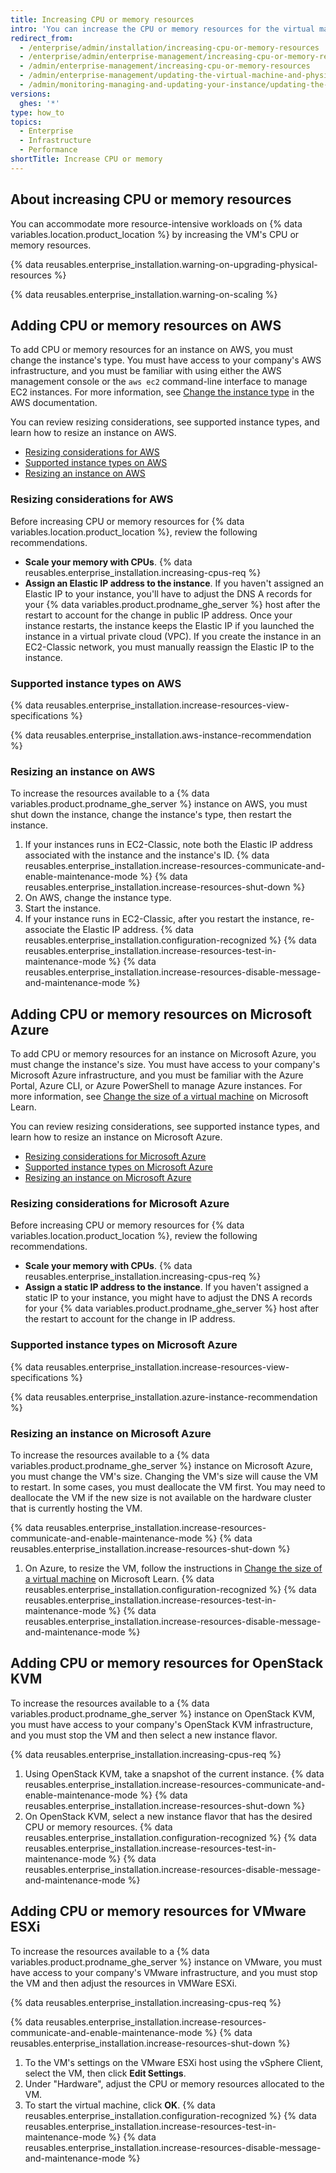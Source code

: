 ```yaml
---
title: Increasing CPU or memory resources
intro: 'You can increase the CPU or memory resources for the virtual machine (VM) that runs {% data variables.location.product_location %}.'
redirect_from:
  - /enterprise/admin/installation/increasing-cpu-or-memory-resources
  - /enterprise/admin/enterprise-management/increasing-cpu-or-memory-resources
  - /admin/enterprise-management/increasing-cpu-or-memory-resources
  - /admin/enterprise-management/updating-the-virtual-machine-and-physical-resources/increasing-cpu-or-memory-resources
  - /admin/monitoring-managing-and-updating-your-instance/updating-the-virtual-machine-and-physical-resources/increasing-cpu-or-memory-resources
versions:
  ghes: '*'
type: how_to
topics:
  - Enterprise
  - Infrastructure
  - Performance
shortTitle: Increase CPU or memory
---
```


## About increasing CPU or memory resources

You can accommodate more resource-intensive workloads on {% data variables.location.product_location %} by increasing the VM's CPU or memory resources.

{% data reusables.enterprise_installation.warning-on-upgrading-physical-resources %}

{% data reusables.enterprise_installation.warning-on-scaling %}

## Adding CPU or memory resources on AWS

To add CPU or memory resources for an instance on AWS, you must change the instance's type. You must have access to your company's AWS infrastructure, and you must be familiar with using either the AWS management console or the `aws ec2` command-line interface to manage EC2 instances. For more information, see [Change the instance type](https://docs.aws.amazon.com/AWSEC2/latest/UserGuide/ec2-instance-resize.html) in the AWS documentation.

You can review resizing considerations, see supported instance types, and learn how to resize an instance on AWS.

* [Resizing considerations for AWS](/admin/monitoring-managing-and-updating-your-instance/updating-the-virtual-machine-and-physical-resources/increasing-cpu-or-memory-resources#resizing-considerations-for-aws)
* [Supported instance types on AWS](/admin/monitoring-managing-and-updating-your-instance/updating-the-virtual-machine-and-physical-resources/increasing-cpu-or-memory-resources#supported-instance-types-on-aws)
* [Resizing an instance on AWS](/admin/monitoring-managing-and-updating-your-instance/updating-the-virtual-machine-and-physical-resources/increasing-cpu-or-memory-resources#resizing-an-instance-on-aws)

### Resizing considerations for AWS

Before increasing CPU or memory resources for {% data variables.location.product_location %}, review the following recommendations.

* **Scale your memory with CPUs**. {% data reusables.enterprise_installation.increasing-cpus-req %}
* **Assign an Elastic IP address to the instance**. If you haven't assigned an Elastic IP to your instance, you'll have to adjust the DNS A records for your {% data variables.product.prodname_ghe_server %} host after the restart to account for the change in public IP address. Once your instance restarts, the instance keeps the Elastic IP if you launched the instance in a virtual private cloud (VPC). If you create the instance in an EC2-Classic network, you must manually reassign the Elastic IP to the instance.

### Supported instance types on AWS

{% data reusables.enterprise_installation.increase-resources-view-specifications %}

{% data reusables.enterprise_installation.aws-instance-recommendation %}

### Resizing an instance on AWS

To increase the resources available to a {% data variables.product.prodname_ghe_server %} instance on AWS, you must shut down the instance, change the instance's type, then restart the instance.

1. If your instances runs in EC2-Classic, note both the Elastic IP address associated with the instance and the instance's ID.
{% data reusables.enterprise_installation.increase-resources-communicate-and-enable-maintenance-mode %}
{% data reusables.enterprise_installation.increase-resources-shut-down %}
1. On AWS, change the instance type.
1. Start the instance.
1. If your instance runs in EC2-Classic, after you restart the instance, re-associate the Elastic IP address.
{% data reusables.enterprise_installation.configuration-recognized %}
{% data reusables.enterprise_installation.increase-resources-test-in-maintenance-mode %}
{% data reusables.enterprise_installation.increase-resources-disable-message-and-maintenance-mode %}

## Adding CPU or memory resources on Microsoft Azure

To add CPU or memory resources for an instance on Microsoft Azure, you must change the instance's size. You must have access to your company's Microsoft Azure infrastructure, and you must be familiar with the Azure Portal, Azure CLI, or Azure PowerShell to manage Azure instances. For more information, see [Change the size of a virtual machine](https://learn.microsoft.com/en-us/azure/virtual-machines/resize-vm?tabs=portal) on Microsoft Learn.

You can review resizing considerations, see supported instance types, and learn how to resize an instance on Microsoft Azure.

* [Resizing considerations for Microsoft Azure](/admin/monitoring-managing-and-updating-your-instance/updating-the-virtual-machine-and-physical-resources/increasing-cpu-or-memory-resources#resizing-considerations-for-microsoft-azure)
* [Supported instance types on Microsoft Azure](/admin/monitoring-managing-and-updating-your-instance/updating-the-virtual-machine-and-physical-resources/increasing-cpu-or-memory-resources#supported-instance-types-on-microsoft-azure)
* [Resizing an instance on Microsoft Azure](/admin/monitoring-managing-and-updating-your-instance/updating-the-virtual-machine-and-physical-resources/increasing-cpu-or-memory-resources#resizing-an-instance-on-microsoft-azure)

### Resizing considerations for Microsoft Azure

Before increasing CPU or memory resources for {% data variables.location.product_location %}, review the following recommendations.

* **Scale your memory with CPUs**. {% data reusables.enterprise_installation.increasing-cpus-req %}
* **Assign a static IP address to the instance**. If you haven't assigned a static IP to your instance, you might have to adjust the DNS A records for your {% data variables.product.prodname_ghe_server %} host after the restart to account for the change in IP address.

### Supported instance types on Microsoft Azure

{% data reusables.enterprise_installation.increase-resources-view-specifications %}

{% data reusables.enterprise_installation.azure-instance-recommendation %}

### Resizing an instance on Microsoft Azure

To increase the resources available to a {% data variables.product.prodname_ghe_server %} instance on Microsoft Azure, you must change the VM's size. Changing the VM's size will cause the VM to restart. In some cases, you must deallocate the VM first. You may need to deallocate the VM if the new size is not available on the hardware cluster that is currently hosting the VM.

{% data reusables.enterprise_installation.increase-resources-communicate-and-enable-maintenance-mode %}
{% data reusables.enterprise_installation.increase-resources-shut-down %}
1. On Azure, to resize the VM, follow the instructions in [Change the size of a virtual machine](https://learn.microsoft.com/en-us/azure/virtual-machines/resize-vm?tabs=portal) on Microsoft Learn.
{% data reusables.enterprise_installation.configuration-recognized %}
{% data reusables.enterprise_installation.increase-resources-test-in-maintenance-mode %}
{% data reusables.enterprise_installation.increase-resources-disable-message-and-maintenance-mode %}

## Adding CPU or memory resources for OpenStack KVM

To increase the resources available to a {% data variables.product.prodname_ghe_server %} instance on OpenStack KVM, you must have access to your company's OpenStack KVM infrastructure, and you must stop the VM and then select a new instance flavor.

{% data reusables.enterprise_installation.increasing-cpus-req %}

1. Using OpenStack KVM, take a snapshot of the current instance.
{% data reusables.enterprise_installation.increase-resources-communicate-and-enable-maintenance-mode %}
{% data reusables.enterprise_installation.increase-resources-shut-down %}
1. On OpenStack KVM, select a new instance flavor that has the desired CPU or memory resources.
{% data reusables.enterprise_installation.configuration-recognized %}
{% data reusables.enterprise_installation.increase-resources-test-in-maintenance-mode %}
{% data reusables.enterprise_installation.increase-resources-disable-message-and-maintenance-mode %}

## Adding CPU or memory resources for VMware ESXi

To increase the resources available to a {% data variables.product.prodname_ghe_server %} instance on VMware, you must have access to your company's VMware infrastructure, and you must stop the VM and then adjust the resources in VMWare ESXi.

{% data reusables.enterprise_installation.increasing-cpus-req %}

{% data reusables.enterprise_installation.increase-resources-communicate-and-enable-maintenance-mode %}
{% data reusables.enterprise_installation.increase-resources-shut-down %}
1. To the VM's settings on the VMware ESXi host using the vSphere Client, select the VM, then click **Edit Settings**.
1. Under "Hardware", adjust the CPU or memory resources allocated to the VM.
1. To start the virtual machine, click **OK**.
{% data reusables.enterprise_installation.configuration-recognized %}
{% data reusables.enterprise_installation.increase-resources-test-in-maintenance-mode %}
{% data reusables.enterprise_installation.increase-resources-disable-message-and-maintenance-mode %}

